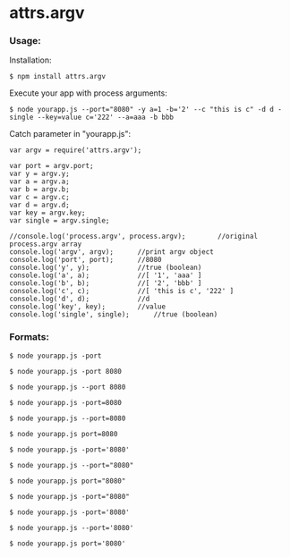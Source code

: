 attrs.argv
===

### Usage:

Installation:

	$ npm install attrs.argv

Execute your app with process arguments:

	$ node yourapp.js --port="8080" -y a=1 -b='2' --c "this is c" -d d -single --key=value c='222' --a=aaa -b bbb

Catch parameter in "yourapp.js":

	var argv = require('attrs.argv');

	var port = argv.port;
	var y = argv.y;
	var a = argv.a;
	var b = argv.b;
	var c = argv.c;
	var d = argv.d;
	var key = argv.key;
	var single = argv.single;

	//console.log('process.argv', process.argv);		//original process.argv array
	console.log('argv', argv);		//print argv object
	console.log('port', port);		//8080
	console.log('y', y);			//true (boolean)
	console.log('a', a);			//[ '1', 'aaa' ]
	console.log('b', b);			//[ '2', 'bbb' ]
	console.log('c', c);			//[ 'this is c', '222' ]
	console.log('d', d);			//d
	console.log('key', key);		//value
	console.log('single', single);		//true (boolean)



### Formats:
	$ node yourapp.js -port

	$ node yourapp.js -port 8080
 
	$ node yourapp.js --port 8080
 
	$ node yourapp.js -port=8080
 
	$ node yourapp.js --port=8080
 
	$ node yourapp.js port=8080
 
	$ node yourapp.js -port='8080'
 
	$ node yourapp.js --port="8080"
 
	$ node yourapp.js port="8080"
 
	$ node yourapp.js -port="8080"
 
	$ node yourapp.js -port='8080'
 
	$ node yourapp.js --port='8080'
 
	$ node yourapp.js port='8080'

